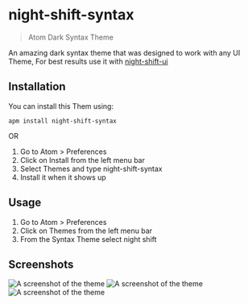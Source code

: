 # night-shift-syntax
> Atom Dark Syntax Theme

An amazing dark syntax theme that was designed to work with any UI Theme, For best results use it with  [night-shift-ui](https://github.com/WalidKurchied/night-shift-ui.git)



## Installation

You can install this Them using:

```
apm install night-shift-syntax
```
OR

1. Go to Atom > Preferences
2. Click on Install from the left menu bar
3. Select Themes and type night-shift-syntax
4. Install it when it shows up




## Usage

1. Go to Atom > Preferences
2. Click on Themes from the left menu bar
3. From the Syntax Theme select night shift




## Screenshots
![A screenshot of the theme](https://user-images.githubusercontent.com/7544317/28647765-1e5bb366-7261-11e7-9431-624998a38b72.png)
![A screenshot of the theme](https://user-images.githubusercontent.com/7544317/28647766-1e610938-7261-11e7-9a87-11a9afd46445.png)
![A screenshot of the theme](https://user-images.githubusercontent.com/7544317/28341610-63155756-6c0c-11e7-8c5c-f7ceace9430d.png)
